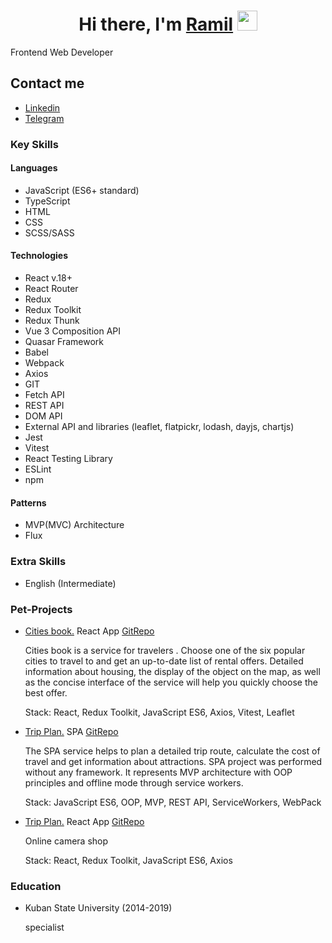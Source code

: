 <h1 align="center">Hi there, I'm <a href="https://www.linkedin.com/in/ramil-veliev/" target="_blank">Ramil</a> 
<img src="https://github.com/blackcater/blackcater/raw/main/images/Hi.gif" width="auto" height="32"/></h1>

<p>Frontend Web Developer</p>

<h2>Contact me</h2>
<ul>
  <li><a href="https://www.linkedin.com/in/ramil-veliev/">Linkedin</a></li>
  <li><a href="https://t.me/napruzjs">Telegram</a></li>
</ul>

<h3>Key Skills</h3>

<h4>Languages</h4>
<ul>
  <li>JavaScript (ES6+ standard)</li>
  <li>TypeScript</li>
  <li>HTML</li>
  <li>CSS</li>
  <li>SCSS/SASS</li>
</ul>

<h4>Technologies</h4>
<ul>
  <li>React v.18+</li>
  <li>React Router</li>
  <li>Redux</li>
  <li>Redux Toolkit</li>
  <li>Redux Thunk</li>
  <li>Vue 3 Composition API</li>
  <li>Quasar Framework</li>
  <li>Babel</li>
  <li>Webpack</li>
  <li>Axios</li>
  <li>GIT</li>
  <li>Fetch API</li>
  <li>REST API</li>
  <li>DOM API</li>
  <li>External API and libraries (leaflet, flatpickr, lodash, dayjs, chartjs)</li>
  <li>Jest</li>
  <li>Vitest</li>
  <li>React Testing Library</li>
  <li>ESLint</li>
  <li>npm</li>
</ul>

<h4>Patterns</h4>
<ul>
  <li>MVP(MVC) Architecture</li>
  <li>Flux</li>
</ul>

<h3>Extra Skills</h3>
<ul>
  <li>English (Intermediate)</li>
</ul>

<h3>Pet-Projects</h3>
<ul>
  
  <li><a href="https://cities-book.vercel.app/">Cities book.</a> React App <a href="https://github.com/RamilJS/cities-book"> GitRepo </a>
    <p>Cities book is a service for travelers . Choose one of the six popular cities to travel to and get an up-to-date list of rental offers. Detailed information about housing, the display of the object on the map, as well as the concise interface of the service will help you quickly choose the best offer.</p>
    <p>Stack: React, Redux Toolkit, JavaScript ES6, Axios, Vitest, Leaflet</p>
  </li>

  <li><a href="https://ramiljs.github.io/trip-plan/">Trip Plan.</a> SPA <a href="https://github.com/RamilJS/trip-plan">GitRepo</a>
    <p>The SPA service helps to plan a detailed trip route, calculate the cost of travel and get information about attractions. SPA project was performed without any framework. It represents MVP architecture with OOP principles and offline mode through service workers.</p>
    <p>Stack: JavaScript ES6, OOP, MVP, REST API, ServiceWorkers, WebPack</p>
  </li>

  <li><a href="https://veliev-camera-shop.vercel.app/">Trip Plan.</a> React App <a href="https://github.com/RamilJS/camera-shop">GitRepo</a>
    <p>Online camera shop</p>
    <p>Stack: React, Redux Toolkit, JavaScript ES6, Axios</p>
  </li>

  
</ul>

<h3>Education</h3>
<ul>
  <li>Kuban State University (2014-2019)
    <p>specialist</p>
  </li>
  
</ul>

